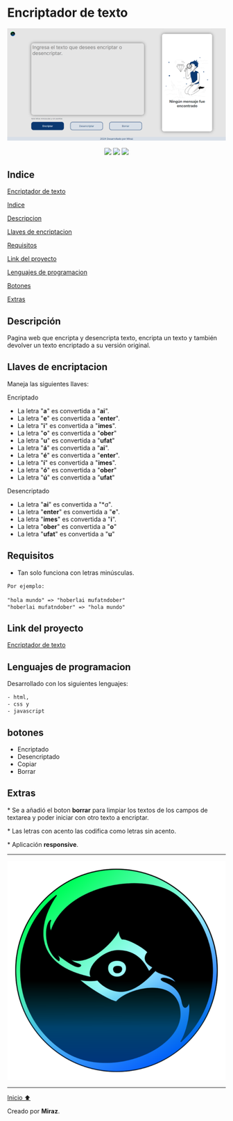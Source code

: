 # Encriptador de texto

![portal](./assets/portal.png)

<div align="center">
    <img src="https://img.shields.io/badge/HTML-5A5A5A?logo=html5" />
    <img src="https://img.shields.io/badge/CSS-5A5A5A?logo=css3&logoColor=01A3D8" />
    <img src="https://img.shields.io/badge/JavaScript-5A5A5A?logo=javascript&logoColor=yelllow"/>
</div>

## Indice

[Encriptador de texto](#encriptador-de-texto)

[Indice](#indice)

[Descripcion](#descripción)

[Llaves de encriptacion](#llaves-de-encriptacion)

[Requisitos](#requisitos)

[Link del proyecto](#link-del-proyecto)

[Lenguajes de programacion](#lenguajes-de-programacion)

[Botones](#botones)

[Extras](#extras)

## Descripción

Pagina web que encripta y desencripta texto, encripta un texto y también devolver un texto encriptado a su versión original.

## Llaves de encriptacion

Maneja las siguientes llaves:

Encriptado

- La letra "**a**" es convertida a "**ai**".
- La letra "**e**" es convertida a "**enter**".
- La letra "**i**" es convertida a "**imes**".
- La letra "**o**" es convertida a "**ober**"
- La letra "**u**" es convertida a "**ufat**"
- La letra "**á**" es convertida a "**ai**".
- La letra "**é**" es convertida a "**enter**".
- La letra "**í**" es convertida a "**imes**".
- La letra "**ó**" es convertida a "**ober**"
- La letra "**ú**" es convertida a "**ufat**"

Desencriptado

- La letra "**ai**" es convertida a "**a*".
- La letra "**enter**" es convertida a "**e**".
- La letra "**imes**" es convertida a "**i**".
- La letra "**ober**" es convertida a "**o**"
- La letra "**ufat**" es convertida a "**u**"

## Requisitos

- Tan solo funciona con letras minúsculas.

```ejemplo
Por ejemplo:

"hola mundo" => "hoberlai mufatndober"
"hoberlai mufatndober" => "hola mundo"
```

## Link del proyecto

<a href="https://felix320.github.io/Challenger/" target="_blank">Encriptador de texto</a>
<!-- [Encriptador de texto](https://felix320.github.io/Challenger/)  -->

## Lenguajes de programacion

Desarrollado con los siguientes lenguajes:

```lenguaje
- html,
- css y 
- javascript
```

## botones

- Encriptado
- Desencriptado
- Copiar
- Borrar

## Extras

\* Se a añadió el boton **borrar** para limpiar los textos de los campos de textarea y poder iniciar con otro texto a encriptar.

\* Las letras con acento las codifica como letras sin acento.

\* Aplicación **responsive**.

---

![logo](./assets/Flx.png)

---

[Inicio ⬆](#encriptador-de-texto)

Creado por **Miraz**.
